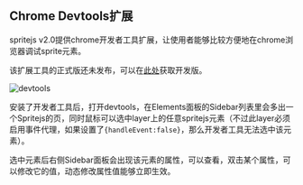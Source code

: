 ## Chrome Devtools扩展

spritejs v2.0提供chrome开发者工具扩展，让使用者能够比较方便地在chrome浏览器调试sprite元素。

该扩展工具的正式版还未发布，可以在[此处](https://github.com/spritejs/sprite-devtools)获取开发版。

![devtools](https://p5.ssl.qhimg.com/t0138eea6d80e35e719.jpg)

安装了开发者工具后，打开devtools，在Elements面板的Sidebar列表里会多出一个Spritejs的页，同时鼠标可以选中layer上的任意spritejs元素（不过此layer必须启用事件代理，如果设置了`{handleEvent:false}`，那么开发者工具无法选中该元素）。

选中元素后右侧Sidebar面板会出现该元素的属性，可以查看，双击某个属性，可以修改它的值，动态修改属性值能够立即生效。
